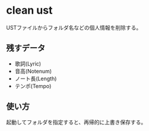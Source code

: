# clean ust
USTファイルからフォルダ名などの個人情報を削除する。

## 残すデータ

- 歌詞(Lyric)
- 音高(Notenum)
- ノート長(Length)
- テンポ(Tempo)

## 使い方

起動してフォルダを指定すると、再帰的に上書き保存する。
